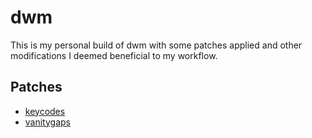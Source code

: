 # dwm

This is my personal build of dwm with some patches applied and other modifications I deemed beneficial to my workflow.

## Patches
- [keycodes](https://dwm.suckless.org/patches/keycodes/dwm-keycodes-6.4.diff)
- [vanitygaps](https://dwm.suckless.org/patches/vanitygaps/dwm-vanitygaps-20200610-f09418b.diff)
